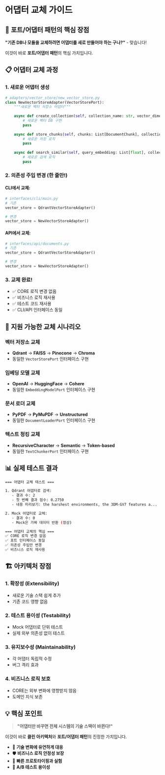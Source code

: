 # 어댑터 교체 가이드

## 🎯 포트/어댑터 패턴의 핵심 장점

**"기존 DB나 모듈을 교체하려면 어댑터를 새로 만들어야 하는 구나?"** - 맞습니다!

이것이 바로 **포트/어댑터 패턴**의 핵심 가치입니다.

## 📋 어댑터 교체 과정

### 1. 새로운 어댑터 생성
```python
# adapters/vector_store/new_vector_store.py
class NewVectorStoreAdapter(VectorStorePort):
    """새로운 벡터 저장소 어댑터"""
    
    async def create_collection(self, collection_name: str, vector_dimension: int) -> bool:
        # 새로운 벡터 DB 구현
        pass
    
    async def store_chunks(self, chunks: List[DocumentChunk], collection_name: str) -> bool:
        # 새로운 저장 로직
        pass
    
    async def search_similar(self, query_embedding: List[float], collection_name: str, limit: int = 10, score_threshold: float = 0.0) -> List[RetrievalResult]:
        # 새로운 검색 로직
        pass
```

### 2. 의존성 주입 변경 (한 줄만!)

#### CLI에서 교체:
```python
# interfaces/cli/main.py
# 기존
vector_store = QdrantVectorStoreAdapter()

# 변경
vector_store = NewVectorStoreAdapter()
```

#### API에서 교체:
```python
# interfaces/api/documents.py
# 기존
vector_store = QdrantVectorStoreAdapter()

# 변경  
vector_store = NewVectorStoreAdapter()
```

### 3. 교체 완료!
- ✅ CORE 로직 변경 없음
- ✅ 비즈니스 로직 재사용
- ✅ 테스트 코드 재사용
- ✅ CLI/API 인터페이스 동일

## 🔄 지원 가능한 교체 시나리오

### 벡터 저장소 교체
- **Qdrant** → **FAISS** → **Pinecone** → **Chroma**
- 동일한 `VectorStorePort` 인터페이스 구현

### 임베딩 모델 교체  
- **OpenAI** → **HuggingFace** → **Cohere**
- 동일한 `EmbeddingModelPort` 인터페이스 구현

### 문서 로더 교체
- **PyPDF** → **PyMuPDF** → **Unstructured**
- 동일한 `DocumentLoaderPort` 인터페이스 구현

### 텍스트 청킹 교체
- **RecursiveCharacter** → **Semantic** → **Token-based**
- 동일한 `TextChunkerPort` 인터페이스 구현

## 📊 실제 테스트 결과

```bash
=== 어댑터 교체 테스트 ===

1. Qdrant 어댑터로 검색:
   - 결과 수: 2
   - 첫 번째 결과 점수: 0.2750
   - 내용 미리보기: the harshest environments, the 3DM-GV7 features a...

2. Mock 어댑터로 교체:
   - 결과 수: 0
   - Mock은 가짜 데이터 반환 (정상)

=== 어댑터 교체의 핵심 ===
✅ CORE 로직 변경 없음
✅ 포트 인터페이스 동일  
✅ 의존성 주입만 변경
✅ 비즈니스 로직 재사용
```

## 🏗️ 아키텍처 장점

### 1. 확장성 (Extensibility)
- 새로운 기술 스택 쉽게 추가
- 기존 코드 영향 없음

### 2. 테스트 용이성 (Testability)  
- Mock 어댑터로 단위 테스트
- 실제 외부 의존성 없이 테스트

### 3. 유지보수성 (Maintainability)
- 각 어댑터 독립적 수정
- 버그 격리 효과

### 4. 비즈니스 로직 보호
- CORE는 외부 변화에 영향받지 않음
- 도메인 지식 보존

## 💡 핵심 포인트

> **"어댑터만 바꾸면 전체 시스템의 기술 스택이 바뀐다!"**

이것이 바로 **클린 아키텍처**와 **포트/어댑터 패턴**의 진정한 가치입니다.

- 🔄 **기술 변화에 유연하게 대응**
- 🛡️ **비즈니스 로직 안정성 보장**  
- 🚀 **빠른 프로토타이핑과 실험**
- 🧪 **A/B 테스트 용이성**

